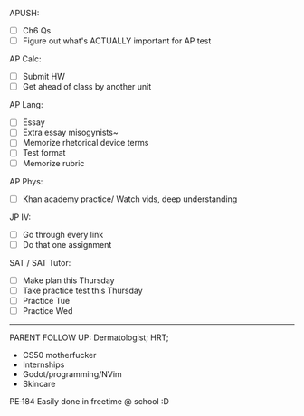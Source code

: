 APUSH:
- [ ] Ch6 Qs
- [ ] Figure out what's ACTUALLY important for AP test

AP Calc:
- [ ] Submit HW
- [ ] Get ahead of class by another unit

AP Lang:
- [ ] Essay
- [ ] Extra essay misogynists~
- [ ] Memorize rhetorical device terms
- [ ] Test format
- [ ] Memorize rubric

AP Phys:
- [ ] Khan academy practice/ Watch vids, deep understanding

JP IV:
- [ ] Go through every link
- [ ] Do that one assignment

SAT / SAT Tutor:
- [ ] Make plan this Thursday
- [ ] Take practice test this Thursday
- [ ] Practice Tue
- [ ] Practice Wed
---
PARENT FOLLOW UP: Dermatologist; HRT;
- CS50 motherfucker
- Internships
- Godot/programming/NVim
- Skincare

~~PE 184~~ Easily done in freetime @ school :D